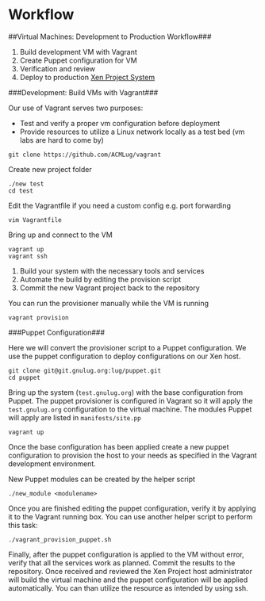 # Workflow

##Virtual Machines: Development to Production Workflow###

1. Build development VM with Vagrant
2. Create Puppet configuration for VM
3. Verification and review
4. Deploy to production [Xen Project System](xen.md)

###Development: Build VMs with Vagrant###

Our use of Vagrant serves two purposes:
* Test and verify a proper vm configuration before deployment
* Provide resources to utilize a Linux network locally as a test bed (vm labs are hard to come by)

```
git clone https://github.com/ACMLug/vagrant
```

Create new project folder
```
./new test
cd test
```

Edit the Vagrantfile if you need a custom config e.g. port forwarding
```
vim Vagrantfile
```

Bring up and connect to the VM
```
vagrant up
vagrant ssh
```

1. Build your system with the necessary tools and services
2. Automate the build by editing the provision script
3. Commit the new Vagrant project back to the repository

You can run the provisioner manually while the VM is running
```
vagrant provision
```

###Puppet Configuration###

Here we will convert the provisioner script to a Puppet configuration.
We use the puppet configuration to deploy configurations on our Xen host.
```
git clone git@git.gnulug.org:lug/puppet.git
cd puppet
```

Bring up the system (`test.gnulug.org`) with the base configuration from Puppet.
The puppet provisioner is configured in Vagrant so it will apply the `test.gnulug.org` configuration
to the virtual machine. The modules Puppet will apply are listed in `manifests/site.pp`
```
vagrant up
```

Once the base configuration has been applied create a new puppet configuration
to provision the host to your needs as specified in the Vagrant development environment.

New Puppet modules can be created by the helper script
```
./new_module <modulename>
```

Once you are finished editing the puppet configuration, verify it by applying it to the
Vagrant running box. You can use another helper script to perform this task:
```
./vagrant_provision_puppet.sh
```

Finally, after the puppet configuration is applied to the VM without error, verify that all the
services work as planned. Commit the results to the repository. Once received and reviewed the Xen
Project host administrator will build the virtual machine and the puppet configuration will be applied
automatically. You can than utilize the resource as intended by using ssh.
